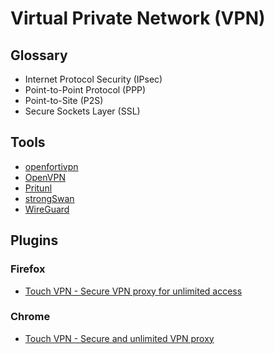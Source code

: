 # Virtual Private Network (VPN)

## Glossary

- Internet Protocol Security (IPsec)
- Point-to-Point Protocol (PPP)
- Point-to-Site (P2S)
- Secure Sockets Layer (SSL)

## Tools

- [openfortivpn](/openfortivpn.md)
- [OpenVPN](/openvpn.md)
- [Pritunl](/pritunl/README.md)
- [strongSwan](/strongswan.md)
- [WireGuard](/wireguard.md)

<!--
https://github.com/netbirdio/netbird
https://tailscale.com/
-->

## Plugins

### Firefox

- [Touch VPN - Secure VPN proxy for unlimited access](https://addons.mozilla.org/en-US/firefox/addon/touch-vpn/)

### Chrome

- [Touch VPN - Secure and unlimited VPN proxy](https://chrome.google.com/webstore/detail/touch-vpn-secure-and-unli/bihmplhobchoageeokmgbdihknkjbknd)
